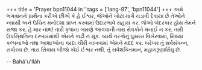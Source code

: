 +++
title = 'Prayer bpn11044 in '
tags = ['lang-97', 'bpn11044']
+++
અમે ભગવાનને પ્રાર્થના કરીએ છીએ કે હે ઈશ્વર, જેઓને ખોટા માર્ગે ચડાવી દેવાયા છે તેઓને ન્યાયી અને ઉચિત મનોદશા પ્રાપ્ત કરવામાં ઉદારભાવે સહાય કર. જેઓ બેદરકાર હોય તેમને સજા કર. હે માર નાથ! તારી કૃપાના બારણે આવવાની તારા સેવકોને મનાઈ ન કર. તારી ઉપસિ્થતિના દરબારમાંથી એમને કાઢી ન મૂક. વ્યર્થ તરંગોનું ઘુમ્મસ વિખેરવામાં, મિથ્યા કલ્પનાઓ તથા આશાઓના પરદા ચીરી નાખવામાં એમને મદદ કર. ખરેખર તું સર્વસંપન્ન,  સર્વોચ્ચ છે. તારા સિવાય બીજો કોઈ ઈશ્વર નથી. તું સર્વશકિતમાન, મહાકરૂણાસિંઘુ છે.

-- Bahá'u'lláh
